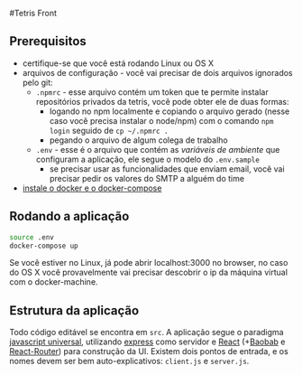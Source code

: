 #Tetris Front

## Prerequisitos

- certifique-se que você está rodando Linux ou OS X
- arquivos de configuração - você vai precisar de dois arquivos ignorados pelo git:
    - `.npmrc` - esse arquivo contém um token que te permite instalar repositórios privados da tetris, você pode obter ele de duas formas:
        - logando no npm localmente e copiando o arquivo gerado (nesse caso você precisa instalar o node/npm) com o comando `npm login` seguido de `cp ~/.npmrc .`
        - pegando o arquivo de algum colega de trabalho
    - `.env` - esse é o arquivo que contém as _variáveis de ambiente_ que configuram a aplicação, ele segue o modelo do `.env.sample` 
        - se precisar usar as funcionalidades que enviam email, você vai precisar pedir os valores do SMTP a alguém do time
- [instale o docker e o docker-compose](https://docs.docker.com/)

## Rodando a aplicação

```sh
source .env
docker-compose up
```

Se você estiver no Linux, já pode abrir localhost:3000 no browser, no caso do OS X você provavelmente vai precisar descobrir o ip da máquina virtual com o docker-machine.

## Estrutura da aplicação

Todo código editável se encontra em `src`. A aplicação segue o paradigma [javascript universal](https://strongloop.com/strongblog/the-foundations-of-universal-or-isomorphic-javascript/), utilizando [express](http://expressjs.com/) como servidor e [React](https://facebook.github.io/react) (+[Baobab](http://npmjs.com/baobab) e [React-Router](http://npmjs.com/react-router)) para construção da UI. Existem dois pontos de entrada, e os nomes devem ser bem auto-explicativos: `client.js` e `server.js`.